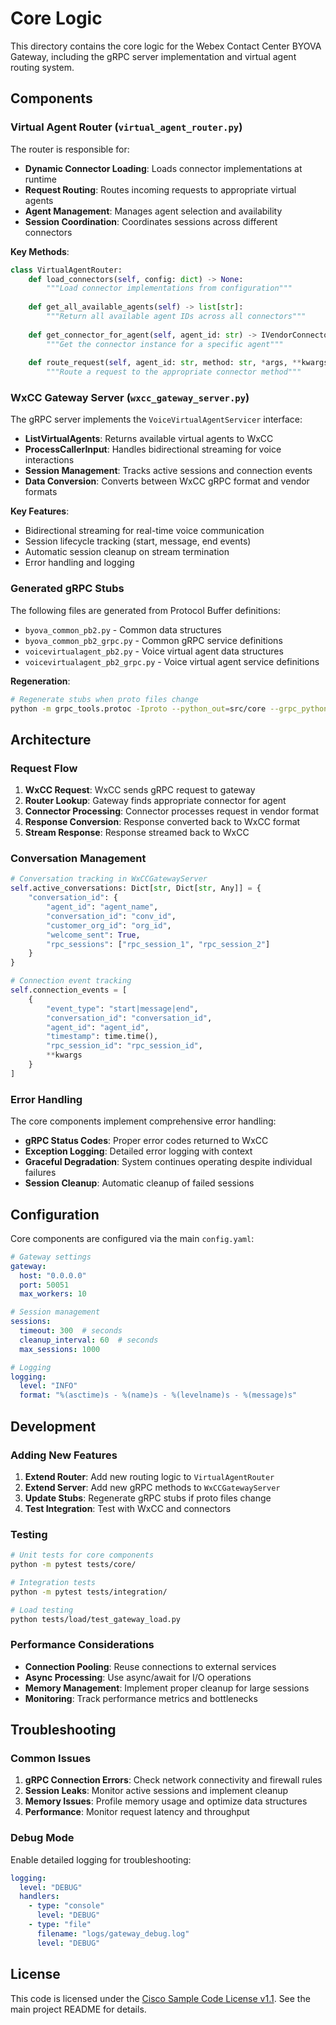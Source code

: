 # Core Logic

This directory contains the core logic for the Webex Contact Center BYOVA Gateway, including the gRPC server implementation and virtual agent routing system.

## Components

### Virtual Agent Router (`virtual_agent_router.py`)

The router is responsible for:
- **Dynamic Connector Loading**: Loads connector implementations at runtime
- **Request Routing**: Routes incoming requests to appropriate virtual agents
- **Agent Management**: Manages agent selection and availability
- **Session Coordination**: Coordinates sessions across different connectors

**Key Methods**:
```python
class VirtualAgentRouter:
    def load_connectors(self, config: dict) -> None:
        """Load connector implementations from configuration"""
    
    def get_all_available_agents(self) -> list[str]:
        """Return all available agent IDs across all connectors"""
    
    def get_connector_for_agent(self, agent_id: str) -> IVendorConnector:
        """Get the connector instance for a specific agent"""
    
    def route_request(self, agent_id: str, method: str, *args, **kwargs) -> Any:
        """Route a request to the appropriate connector method"""
```

### WxCC Gateway Server (`wxcc_gateway_server.py`)

The gRPC server implements the `VoiceVirtualAgentServicer` interface:

- **ListVirtualAgents**: Returns available virtual agents to WxCC
- **ProcessCallerInput**: Handles bidirectional streaming for voice interactions
- **Session Management**: Tracks active sessions and connection events
- **Data Conversion**: Converts between WxCC gRPC format and vendor formats

**Key Features**:
- Bidirectional streaming for real-time voice communication
- Session lifecycle tracking (start, message, end events)
- Automatic session cleanup on stream termination
- Error handling and logging

### Generated gRPC Stubs

The following files are generated from Protocol Buffer definitions:

- `byova_common_pb2.py` - Common data structures
- `byova_common_pb2_grpc.py` - Common gRPC service definitions
- `voicevirtualagent_pb2.py` - Voice virtual agent data structures
- `voicevirtualagent_pb2_grpc.py` - Voice virtual agent service definitions

**Regeneration**:
```bash
# Regenerate stubs when proto files change
python -m grpc_tools.protoc -Iproto --python_out=src/core --grpc_python_out=src/core proto/byova_common.proto proto/voicevirtualagent.proto
```

## Architecture

### Request Flow

1. **WxCC Request**: WxCC sends gRPC request to gateway
2. **Router Lookup**: Gateway finds appropriate connector for agent
3. **Connector Processing**: Connector processes request in vendor format
4. **Response Conversion**: Response converted back to WxCC format
5. **Stream Response**: Response streamed back to WxCC

### Conversation Management

```python
# Conversation tracking in WxCCGatewayServer
self.active_conversations: Dict[str, Dict[str, Any]] = {
    "conversation_id": {
        "agent_id": "agent_name",
        "conversation_id": "conv_id",
        "customer_org_id": "org_id",
        "welcome_sent": True,
        "rpc_sessions": ["rpc_session_1", "rpc_session_2"]
    }
}

# Connection event tracking
self.connection_events = [
    {
        "event_type": "start|message|end",
        "conversation_id": "conversation_id",
        "agent_id": "agent_id",
        "timestamp": time.time(),
        "rpc_session_id": "rpc_session_id",
        **kwargs
    }
]
```

### Error Handling

The core components implement comprehensive error handling:

- **gRPC Status Codes**: Proper error codes returned to WxCC
- **Exception Logging**: Detailed error logging with context
- **Graceful Degradation**: System continues operating despite individual failures
- **Session Cleanup**: Automatic cleanup of failed sessions

## Configuration

Core components are configured via the main `config.yaml`:

```yaml
# Gateway settings
gateway:
  host: "0.0.0.0"
  port: 50051
  max_workers: 10

# Session management
sessions:
  timeout: 300  # seconds
  cleanup_interval: 60  # seconds
  max_sessions: 1000

# Logging
logging:
  level: "INFO"
  format: "%(asctime)s - %(name)s - %(levelname)s - %(message)s"
```

## Development

### Adding New Features

1. **Extend Router**: Add new routing logic to `VirtualAgentRouter`
2. **Extend Server**: Add new gRPC methods to `WxCCGatewayServer`
3. **Update Stubs**: Regenerate gRPC stubs if proto files change
4. **Test Integration**: Test with WxCC and connectors

### Testing

```bash
# Unit tests for core components
python -m pytest tests/core/

# Integration tests
python -m pytest tests/integration/

# Load testing
python tests/load/test_gateway_load.py
```

### Performance Considerations

- **Connection Pooling**: Reuse connections to external services
- **Async Processing**: Use async/await for I/O operations
- **Memory Management**: Implement proper cleanup for large sessions
- **Monitoring**: Track performance metrics and bottlenecks

## Troubleshooting

### Common Issues

1. **gRPC Connection Errors**: Check network connectivity and firewall rules
2. **Session Leaks**: Monitor active sessions and implement cleanup
3. **Memory Issues**: Profile memory usage and optimize data structures
4. **Performance**: Monitor request latency and throughput

### Debug Mode

Enable detailed logging for troubleshooting:

```yaml
logging:
  level: "DEBUG"
  handlers:
    - type: "console"
      level: "DEBUG"
    - type: "file"
      filename: "logs/gateway_debug.log"
      level: "DEBUG"
```

## License

This code is licensed under the [Cisco Sample Code License v1.1](../LICENSE). See the main project README for details. 